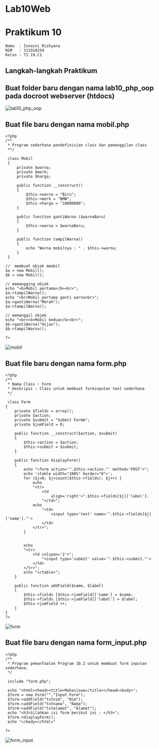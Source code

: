 # Lab10Web

# Praktikum 10
~~~
Nama  : Isnaini Rizkyana
NIM   : 311910254
Kelas : TI.19.C1
~~~

## Langkah-langkah Praktikum

## Buat folder baru dengan nama lab10_php_oop pada docroot webserver (htdocs)
![lab10_php_oop](https://user-images.githubusercontent.com/81541764/121777404-0bf7a000-cbbc-11eb-8b14-48269897b2b6.jpg)

## Buat file baru dengan nama mobil.php
~~~
<?php 
/**
 * Program sederhana pendefinisian class dan pemanggilan class
 **/

 class Mobil
 {
     private $warna;
     private $merk;
     private $harga;

     public function __construct()
     {
         $this->warna = "Biru";
         $this->merk = "BMW";
         $this->harga = "10000000";
     }

     public function gantiWarna ($warnaBaru)
     {
         $this->warna = $warnaBaru;
     }

     public function tampilWarna()
     {
         echo "Warna mobilnya : " . $this->warna;
     }
 }

//  membuat objek mmobil
$a = new Mobil();
$b = new Mobil();

// memangging objek
echo "<b>Mobil pertama</b><br>";
$a->tampilWarna();
echo "<br>Mobil pertama ganti warna<br>";
$a->gantiWarna("Merah");
$a->tampilWarna();

// memanggil objek
echo "<br><b>Mobil kedua</b><br>";
$b->gantiWarna("Hijau");
$b->tampilWarna();

?>
~~~
![mobil](https://user-images.githubusercontent.com/81541764/121750801-42d7a280-cb37-11eb-8ab9-31083e3820cc.JPG)

## Buat file baru dengan nama form.php
~~~
<?php 
/**
 * Nama Class : Form
 * Deskripsi : Class untuk membuat forminputan text sederhana
 */

 class Form
{
    private $fields = array();
    private $action;
    private $submit = "Submit Formm";
    private $jumField = 0;

    public function __construct($action, $submit)
    {
        $this->action = $action;
        $this->submit = $submit;
    }

    public function displayForm()
    {
        echo "<form action='".$this->action."' method='POST'>";
        echo '<table width="100%" border="0">';
        for ($j=0; $j<count($this->fields); $j++) {
            echo 
            "<tr>
                <td
                    align='right'>".$this->fields[$j]['label'].
                "</td>";
            echo 
                "<td>
                    <input type='text' name='".$this->fields[$j]['name']."'>
                </td>
            </tr>";
        }

    
        echo
        "<tr>
            <td colspan='2'>";
                "<input type='submit' value='".$this->submit."'>
            </td>
        </tr>";
        echo "</table>";
    }

    public function addField($name, $label)
    {
        $this->fields [$this->jumField]['name'] = $name;
        $this->fields [$this->jumField]['label'] = $label;
        $this->jumField ++;
    }
}
?>
~~~
![form](https://user-images.githubusercontent.com/81541764/121750986-90eca600-cb37-11eb-8cad-3f00de61ce4f.JPG)

## Buat file baru dengan nama form_input.php
~~~
<?php 
/**
 * Program pemanfaatan Program 10.2 untuk membuat form inputan sederhana.
 */

 include "form.php";

 echo "<html><head><title>Mahasiswa</title></head><body>";
 $form = new Form("","Input Form");
 $form->addField("txtnim", "Nim");
 $form->addField("txtnama", "Nama");
 $form->addField("txtalamat", "Alamat");
 echo "<h3>Silahkan isi form berikut ini : </h3>";
 $form->displayForm();
 echo "</body></html>"

?>
~~~
![form_input](https://user-images.githubusercontent.com/81541764/121751152-d315e780-cb37-11eb-90b7-4afd26c44b8b.JPG)
